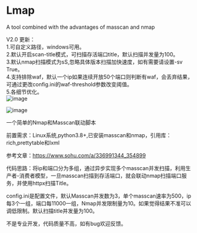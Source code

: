 # Lmap
A tool combined with the advantages of masscan and nmap  

V2.0 更新：  
1.可自定义路径，windows可用。  
2.默认开启scan-title模式，可扫描存活端口title，默认扫描并发量为100。  
3.默认nmap扫描模式为sS,忽略具体版本扫描加快速度，如有需要请设置-sv True。  
4.支持排除waf，默认一个ip如果连续开放50个端口则判断有waf，会丢弃结果，可通过更改config.ini的waf-threshold参数改变阈值。  
5.各细节优化。  
![image](https://user-images.githubusercontent.com/47624672/144980779-107023c0-889e-4494-a969-e19fc4a0b6d1.png)

![image](https://user-images.githubusercontent.com/47624672/144980772-38bcb2e0-0952-4542-9e31-7134272c6c32.png)

一个简单的Nmap和Masscan联动脚本

前置需求：Linux系统,python3.8+,已安装masscan和nmap，引用库：rich,prettytable和lxml

参考文章：https://www.sohu.com/a/336991344_354899

代码思路：将ip和端口分为多组，通过异步实现多个masscan并发扫描，利用生产者-消费者模型，一旦masscan扫描到存活端口，就会联动nmap扫描端口服务，并使用httpx扫描Title。

config.ini是配置文件，默认Masscan并发数为3，单个masscan速率为500，ip每3个一组，端口每11000一组，Nmap并发限制量为10。如果觉得结果不准可以调低限制。默认扫描title并发量为100。

不是专业开发，代码质量不高，如有bug欢迎反馈。
